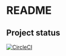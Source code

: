 # README



## Project status
[![CircleCI](https://circleci.com/gh/alpha3b1/k8s-project.svg?style=svg)](https://circleci.com/gh/alpha3b1/k8s-project)
